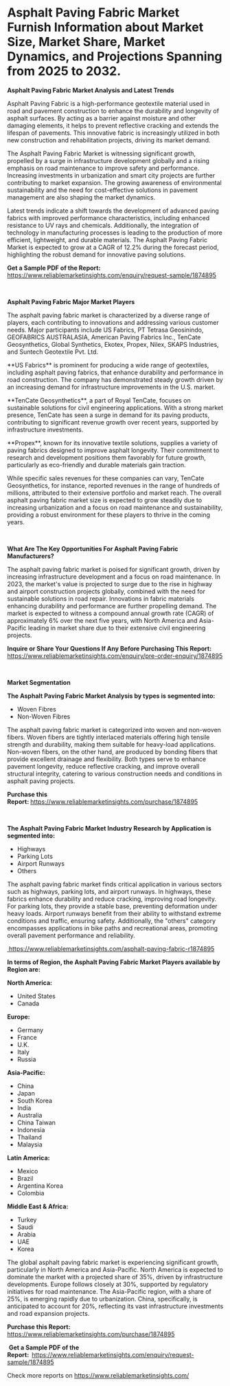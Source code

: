 <p><h1>Asphalt Paving Fabric Market Furnish Information about Market Size, Market Share, Market Dynamics, and Projections Spanning from 2025 to 2032.</h1></p><p><strong>Asphalt Paving Fabric Market Analysis and Latest Trends</strong></p>
<p><p>Asphalt Paving Fabric is a high-performance geotextile material used in road and pavement construction to enhance the durability and longevity of asphalt surfaces. By acting as a barrier against moisture and other damaging elements, it helps to prevent reflective cracking and extends the lifespan of pavements. This innovative fabric is increasingly utilized in both new construction and rehabilitation projects, driving its market demand.</p><p>The Asphalt Paving Fabric Market is witnessing significant growth, propelled by a surge in infrastructure development globally and a rising emphasis on road maintenance to improve safety and performance. Increasing investments in urbanization and smart city projects are further contributing to market expansion. The growing awareness of environmental sustainability and the need for cost-effective solutions in pavement management are also shaping the market dynamics.</p><p>Latest trends indicate a shift towards the development of advanced paving fabrics with improved performance characteristics, including enhanced resistance to UV rays and chemicals. Additionally, the integration of technology in manufacturing processes is leading to the production of more efficient, lightweight, and durable materials. The Asphalt Paving Fabric Market is expected to grow at a CAGR of 12.2% during the forecast period, highlighting the robust demand for innovative paving solutions.</p></p>
<p><strong>Get a Sample PDF of the Report:&nbsp;</strong> <a href="https://www.reliablemarketinsights.com/enquiry/request-sample/1874895?utm_campaign=3047&utm_medium=2&utm_source=Github&utm_content=ia&utm_term=02042025&utm_id=asphalt-paving-fabric">https://www.reliablemarketinsights.com/enquiry/request-sample/1874895</a></p>
<p>&nbsp;</p>
<p><strong>Asphalt Paving Fabric Major Market Players</strong></p>
<p><p>The asphalt paving fabric market is characterized by a diverse range of players, each contributing to innovations and addressing various customer needs. Major participants include US Fabrics, PT Tetrasa Geosinindo, GEOFABRICS AUSTRALASIA, American Paving Fabrics Inc., TenCate Geosynthetics, Global Synthetics, Ekotex, Propex, Nilex, SKAPS Industries, and Suntech Geotextile Pvt. Ltd.</p><p>**US Fabrics** is prominent for producing a wide range of geotextiles, including asphalt paving fabrics, that enhance durability and performance in road construction. The company has demonstrated steady growth driven by an increasing demand for infrastructure improvements in the U.S. market.</p><p>**TenCate Geosynthetics**, a part of Royal TenCate, focuses on sustainable solutions for civil engineering applications. With a strong market presence, TenCate has seen a surge in demand for its paving products, contributing to significant revenue growth over recent years, supported by infrastructure investments.</p><p>**Propex**, known for its innovative textile solutions, supplies a variety of paving fabrics designed to improve asphalt longevity. Their commitment to research and development positions them favorably for future growth, particularly as eco-friendly and durable materials gain traction.</p><p>While specific sales revenues for these companies can vary, TenCate Geosynthetics, for instance, reported revenues in the range of hundreds of millions, attributed to their extensive portfolio and market reach. The overall asphalt paving fabric market size is expected to grow steadily due to increasing urbanization and a focus on road maintenance and sustainability, providing a robust environment for these players to thrive in the coming years.</p></p>
<p>&nbsp;</p>
<p><strong>What Are The Key Opportunities For Asphalt Paving Fabric Manufacturers?</strong></p>
<p><p>The asphalt paving fabric market is poised for significant growth, driven by increasing infrastructure development and a focus on road maintenance. In 2023, the market's value is projected to surge due to the rise in highway and airport construction projects globally, combined with the need for sustainable solutions in road repair. Innovations in fabric materials enhancing durability and performance are further propelling demand. The market is expected to witness a compound annual growth rate (CAGR) of approximately 6% over the next five years, with North America and Asia-Pacific leading in market share due to their extensive civil engineering projects.</p></p>
<p><strong>Inquire or Share Your Questions If Any Before Purchasing This Report:</strong> <a href="https://www.reliablemarketinsights.com/enquiry/pre-order-enquiry/1874895?utm_campaign=3047&utm_medium=2&utm_source=Github&utm_content=ia&utm_term=02042025&utm_id=asphalt-paving-fabric">https://www.reliablemarketinsights.com/enquiry/pre-order-enquiry/1874895</a></p>
<p>&nbsp;</p>
<p><strong>Market Segmentation</strong></p>
<p><strong>The Asphalt Paving Fabric Market Analysis by types is segmented into:</strong></p>
<p><ul><li>Woven Fibres</li><li>Non-Woven Fibres</li></ul></p>
<p><p>The asphalt paving fabric market is categorized into woven and non-woven fibers. Woven fibers are tightly interlaced materials offering high tensile strength and durability, making them suitable for heavy-load applications. Non-woven fibers, on the other hand, are produced by bonding fibers that provide excellent drainage and flexibility. Both types serve to enhance pavement longevity, reduce reflective cracking, and improve overall structural integrity, catering to various construction needs and conditions in asphalt paving projects.</p></p>
<p><strong>Purchase this Report:&nbsp;</strong><a href="https://www.reliablemarketinsights.com/purchase/1874895?utm_campaign=3047&utm_medium=2&utm_source=Github&utm_content=ia&utm_term=02042025&utm_id=asphalt-paving-fabric">https://www.reliablemarketinsights.com/purchase/1874895</a></p>
<p>&nbsp;</p>
<p><strong>The Asphalt Paving Fabric Market Industry Research by Application is segmented into:</strong></p>
<p><ul><li>Highways</li><li>Parking Lots</li><li>Airport Runways</li><li>Others</li></ul></p>
<p><p>The asphalt paving fabric market finds critical application in various sectors such as highways, parking lots, and airport runways. In highways, these fabrics enhance durability and reduce cracking, improving road longevity. For parking lots, they provide a stable base, preventing deformation under heavy loads. Airport runways benefit from their ability to withstand extreme conditions and traffic, ensuring safety. Additionally, the "others" category encompasses applications in bike paths and recreational areas, promoting overall pavement performance and reliability.</p></p>
<p><a href="https://www.reliablemarketinsights.com/asphalt-paving-fabric-r1874895?utm_campaign=3047&utm_medium=2&utm_source=Github&utm_content=ia&utm_term=02042025&utm_id=asphalt-paving-fabric">&nbsp;https://www.reliablemarketinsights.com/asphalt-paving-fabric-r1874895</a></p>
<p><strong>In terms of Region, the Asphalt Paving Fabric Market Players available by Region are:</strong></p>
<p>
    <p> <strong> North America: </strong>
        <ul>
            <li>United States</li>
            <li>Canada</li>
        </ul>
        </p> 
    <p> <strong> Europe: </strong>
        <ul>
            <li>Germany</li>
            <li>France</li>
            <li>U.K.</li>
            <li>Italy</li>
            <li>Russia</li>
        </ul>
        </p> 
    <p> <strong> Asia-Pacific: </strong>
        <ul>
            <li>China</li>
            <li>Japan</li>
            <li>South Korea</li>
            <li>India</li>
            <li>Australia</li>
            <li>China Taiwan</li>
            <li>Indonesia</li>
            <li>Thailand</li>
            <li>Malaysia</li>
        </ul>
        </p> 
    <p> <strong> Latin America: </strong>
        <ul>
            <li>Mexico</li>
            <li>Brazil</li>
            <li>Argentina Korea</li>
            <li>Colombia</li>
        </ul>
        </p> 
    <p> <strong> Middle East & Africa: </strong>
        <ul>
            <li>Turkey</li>
            <li>Saudi</li>
            <li>Arabia</li>
            <li>UAE</li>
            <li>Korea</li>
        </ul>
    </p>
    </p>
<p><p>The global asphalt paving fabric market is experiencing significant growth, particularly in North America and Asia-Pacific. North America is expected to dominate the market with a projected share of 35%, driven by infrastructure developments. Europe follows closely at 30%, supported by regulatory initiatives for road maintenance. The Asia-Pacific region, with a share of 25%, is emerging rapidly due to urbanization. China, specifically, is anticipated to account for 20%, reflecting its vast infrastructure investments and road expansion projects.</p></p>
<p><strong>Purchase this Report: </strong><a href="https://www.reliablemarketinsights.com/purchase/1874895?utm_campaign=3047&utm_medium=2&utm_source=Github&utm_content=ia&utm_term=02042025&utm_id=asphalt-paving-fabric">https://www.reliablemarketinsights.com/purchase/1874895</a></p>
<p>&nbsp;<strong>Get a Sample PDF of the Report:&nbsp;&nbsp;</strong><a href="https://www.reliablemarketinsights.com/enquiry/request-sample/1874895?utm_campaign=3047&utm_medium=2&utm_source=Github&utm_content=ia&utm_term=02042025&utm_id=asphalt-paving-fabric">https://www.reliablemarketinsights.com/enquiry/request-sample/1874895</a></p>
<p><strong></strong></p>
<p>Check more reports on <a href="https://www.reliablemarketinsights.com/?utm_campaign=3047&utm_medium=2&utm_source=Github&utm_content=ia&utm_term=02042025&utm_id=asphalt-paving-fabric">https://www.reliablemarketinsights.com/</a></p>